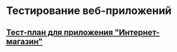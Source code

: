 # Тестирование веб-приложений
## [Тест-план для приложения "Интернет-магазин"](https://docs.google.com/spreadsheets/d/1anwSA-MUDGFDqOmlZJEFeghxZlNjnYvdFHuG3xjb4tg/edit?usp=sharing)

